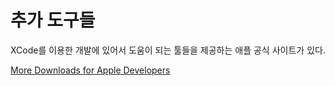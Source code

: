 # 추가 도구들

XCode를 이용한 개발에 있어서 도움이 되는 툴들을 제공하는 애플 공식 사이트가 있다.

[More Downloads for Apple Developers](https://developer.apple.com/download/more/?=for%20Xcode)

